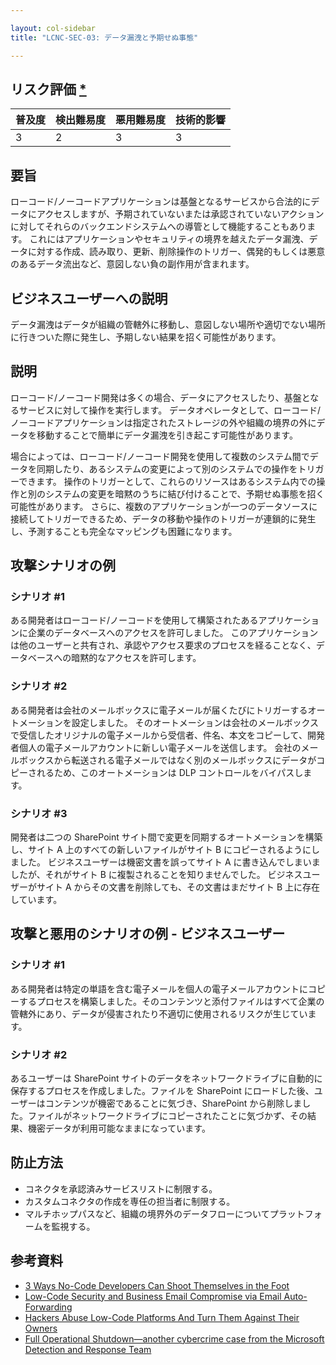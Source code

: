```yaml
---

layout: col-sidebar
title: "LCNC-SEC-03: データ漏洩と予期せぬ事態"

---
```


## リスク評価 [*](https://owasp.org/www-project-top-ten/2017/Note_About_Risks)

| 普及度 | 検出難易度 | 悪用難易度 | 技術的影響 |
| --- | --- | --- | --- |
| 3 | 2 | 3 | 3 |

## 要旨

ローコード/ノーコードアプリケーションは基盤となるサービスから合法的にデータにアクセスしますが、予期されていないまたは承認されていないアクションに対してそれらのバックエンドシステムへの導管として機能することもあります。
これにはアプリケーションやセキュリティの境界を越えたデータ漏洩、データに対する作成、読み取り、更新、削除操作のトリガー、偶発的もしくは悪意のあるデータ流出など、意図しない負の副作用が含まれます。

## ビジネスユーザーへの説明

データ漏洩はデータが組織の管轄外に移動し、意図しない場所や適切でない場所に行きついた際に発生し、予期しない結果を招く可能性があります。

## 説明

ローコード/ノーコード開発は多くの場合、データにアクセスしたり、基盤となるサービスに対して操作を実行します。
データオペレータとして、ローコード/ノーコードアプリケーションは指定されたストレージの外や組織の境界の外にデータを移動することで簡単にデータ漏洩を引き起こす可能性があります。

場合によっては、ローコード/ノーコード開発を使用して複数のシステム間でデータを同期したり、あるシステムの変更によって別のシステムでの操作をトリガーできます。
操作のトリガーとして、これらのリソースはあるシステム内での操作と別のシステムの変更を暗黙のうちに結び付けることで、予期せぬ事態を招く可能性があります。
さらに、複数のアプリケーションが一つのデータソースに接続してトリガーできるため、データの移動や操作のトリガーが連鎖的に発生し、予測することも完全なマッピングも困難になります。

## 攻撃シナリオの例

### シナリオ #1

ある開発者はローコード/ノーコードを使用して構築されたあるアプリケーションに企業のデータベースへのアクセスを許可しました。
このアプリケーションは他のユーザーと共有され、承認やアクセス要求のプロセスを経ることなく、データベースへの暗黙的なアクセスを許可します。

### シナリオ #2

ある開発者は会社のメールボックスに電子メールが届くたびにトリガーするオートメーションを設定しました。
そのオートメーションは会社のメールボックスで受信したオリジナルの電子メールから受信者、件名、本文をコピーして、開発者個人の電子メールアカウントに新しい電子メールを送信します。
会社のメールボックスから転送される電子メールではなく別のメールボックスにデータがコピーされるため、このオートメーションは DLP コントロールをバイパスします。

### シナリオ #3

開発者は二つの SharePoint サイト間で変更を同期するオートメーションを構築し、サイト A 上のすべての新しいファイルがサイト B にコピーされるようにしました。
ビジネスユーザーは機密文書を誤ってサイト A に書き込んでしまいましたが、それがサイト B に複製されることを知りませんでした。
ビジネスユーザーがサイト A からその文書を削除しても、その文書はまだサイト B 上に存在しています。

## 攻撃と悪用のシナリオの例 - ビジネスユーザー

### シナリオ #1

ある開発者は特定の単語を含む電子メールを個人の電子メールアカウントにコピーするプロセスを構築しました。そのコンテンツと添付ファイルはすべて企業の管轄外にあり、データが侵害されたり不適切に使用されるリスクが生じています。

### シナリオ #2

あるユーザーは SharePoint サイトのデータをネットワークドライブに自動的に保存するプロセスを作成しました。ファイルを SharePoint にロードした後、ユーザーはコンテンツが機密であることに気づき、SharePoint から削除しました。ファイルがネットワークドライブにコピーされたことに気づかず、その結果、機密データが利用可能なままになっています。

## 防止方法

- コネクタを承認済みサービスリストに制限する。
- カスタムコネクタの作成を専任の担当者に制限する。
- マルチホップパスなど、組織の境界外のデータフローについてプラットフォームを監視する。

## 参考資料

- [3 Ways No-Code Developers Can Shoot Themselves in the Foot](https://www.darkreading.com/dr-tech/3-ways-no-code-developers-can-shoot-themselves-in-the-foot)
- [Low-Code Security and Business Email Compromise via Email Auto-Forwarding](https://www.zenity.io/blog/low-code-security-and-business-email-compromise-via-email-auto-forwarding/)
- [Hackers Abuse Low-Code Platforms And Turn Them Against Their Owners](https://www.zenity.io/blog/hackers-abuse-low-code-platforms-and-turn-them-against-their-owners/)
- [Full Operational Shutdown—another cybercrime case from the Microsoft Detection and Response Team](https://www.microsoft.com/en-us/security/blog/2020/04/02/full-operational-shutdown-another-cybercrime-case-microsoft-detection-and-response-team/)
